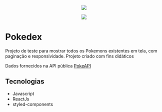 <p align="center">
  <img src="https://user-images.githubusercontent.com/24718475/99124783-973a9400-25e1-11eb-8549-cf839842ac88.png">
</p>

<p align="center">
  <img src="https://user-images.githubusercontent.com/24718475/97766748-98a29180-1af6-11eb-9277-1e34fea6d759.gif">
</p>

<h1>Pokedex</h1>
<p>Projeto de teste para mostrar todos os Pokemons existentes em tela, com paginação e responsividade. Projeto criado com fins didáticos</p>
<p>Dados fornecidos na API pública <a href="https://pokeapi.co/">PokeAPI</a></p>

<h2>Tecnologias</h2>
<ul>
  <li>Javascript</li>
  <li>ReactJs</li>
  <li>styled-components</li>
</ul>

